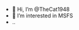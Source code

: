 - 👋 Hi, I’m @TheCat1948
- 👀 I’m interested in MSFS
- ..
<!---
TheCat1948/TheCat1948 is a ✨ special ✨ repository because its `README.md` (this file) appears on your GitHub profile.
You can click the Preview link to take a look at your changes.
--->

